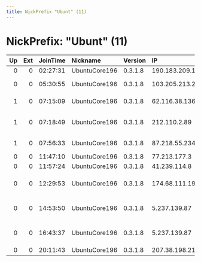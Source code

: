 ```yaml
---
title: NickPrefix "Ubunt" (11)
---
```


# NickPrefix: "Ubunt" (11)

|   Up |   Ext | JoinTime   | Nickname      | Version   | IP              | AS                                       | CC   |   ORp |   Dirp | OS    | Contact   |   eFamMembers |
|-----:|------:|:-----------|:--------------|:----------|:----------------|:-----------------------------------------|:-----|------:|-------:|:------|:----------|--------------:|
|    0 |     0 | 02:27:31   | UbuntuCore196 | 0.3.1.8   | 190.183.209.170 | Gigared S.A.                             | ar   | 38091 |      0 | Linux | None      |             1 |
|    0 |     0 | 05:30:55   | UbuntuCore196 | 0.3.1.8   | 103.205.213.231 | National Internet Backbone               | in   | 44295 |      0 | Linux | None      |             1 |
|    1 |     0 | 07:15:09   | UbuntuCore196 | 0.3.1.8   | 62.116.38.136   | A1 Telekom Austria AG                    | at   | 32877 |      0 | Linux | None      |             1 |
|    1 |     0 | 07:18:49   | UbuntuCore196 | 0.3.1.8   | 212.110.2.89    | Clouditalia Telecomunicazioni S.p.A.     | it   | 39777 |      0 | Linux | None      |             1 |
|    1 |     0 | 07:56:33   | UbuntuCore196 | 0.3.1.8   | 87.218.55.234   | Orange Espagne S.A.U.                    | es   | 39193 |      0 | Linux | None      |             1 |
|    0 |     0 | 11:47:10   | UbuntuCore196 | 0.3.1.8   | 77.213.177.3    | Telenor A/S                              | dk   | 42285 |      0 | Linux | None      |             1 |
|    0 |     0 | 11:57:24   | UbuntuCore196 | 0.3.1.8   | 41.239.114.8    | TE-AS                                    | eg   | 46041 |      0 | Linux | None      |             1 |
|    0 |     0 | 12:29:53   | UbuntuCore196 | 0.3.1.8   | 174.68.111.190  | Cox Communications Inc.                  | us   | 35811 |      0 | Linux | None      |             1 |
|    0 |     0 | 14:53:50   | UbuntuCore196 | 0.3.1.8   | 5.237.139.87    | Telecommunication Infrastructure Company | ir   | 42759 |      0 | Linux | None      |             1 |
|    0 |     0 | 16:43:37   | UbuntuCore196 | 0.3.1.8   | 5.237.139.87    | Telecommunication Infrastructure Company | ir   | 41519 |      0 | Linux | None      |             1 |
|    0 |     0 | 20:11:43   | UbuntuCore196 | 0.3.1.8   | 207.38.198.211  | RCN                                      | us   | 44279 |      0 | Linux | None      |             1 |

